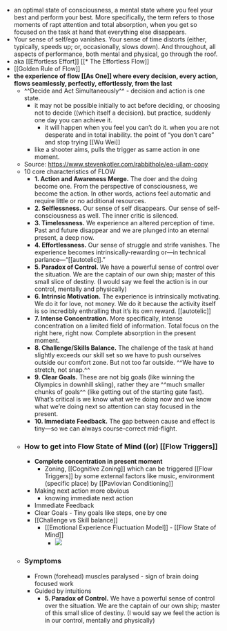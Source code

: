 - an optimal state of consciousness, a mental state where you feel your best and perform your best. More specifically, the term refers to those moments of rapt attention and total absorption, when you get so focused on the task at hand that everything else disappears. 
- Your sense of self/ego vanishes. Your sense of time distorts (either, typically, speeds up; or, occasionally, slows down). And throughout, all aspects of performance, both mental and physical, go through the roof.
- aka [[Effortless Effort]] [[* The Effortless Flow]]
- [[Golden Rule of Flow]]
- **the experience of flow [[As One]] where every decision, every action, flows seamlessly, perfectly, effortlessly, from the last**
    - ^^Decide and Act Simultaneously^^ - decision and action is one state.
        - it may not be possible initially to act before deciding, or choosing not to decide ((which itself a decision). but practice, suddenly one day you can achieve it. 
            - it will happen when you feel you can’t do it. when you are not desperate and in total inability. the point of “you don’t care” and stop trying [[Wu Wei]]
        - like a shooter aims, pulls the trigger as same action in one moment.
    - Source: https://www.stevenkotler.com/rabbithole/ea-ullam-copy
    - 10 core characteristics of FLOW
        - **1. Action and Awareness Merge.** The doer and the doing become one. From the perspective of consciousness, we become the action. In other words, actions feel automatic and require little or no additional resources.
        - **2. Selflessness.** Our sense of self disappears. Our sense of self-consciousness as well. The inner critic is silenced.
        - **3. Timelessness.** We experience an altered perception of time. Past and future disappear and we are plunged into an eternal present, a deep now.
        - **4. Effortlessness.** Our sense of struggle and strife vanishes. The experience becomes intrinsically-rewarding or—in technical parlance—“[[autotelic]].”
        - **5. Paradox of Control.** We have a powerful sense of control over the situation. We are the captain of our own ship; master of this small slice of destiny. (I would say we feel the action is in our control, mentally and physically)
        - **6. Intrinsic Motivation.** The experience is intrinsically motivating. We do it for love, not money. We do it because the activity itself is so incredibly enthralling that it’s its own reward. [[autotelic]]
        - **7. Intense Concentration.** More specifically, intense concentration on a limited field of information. Total focus on the right here, right now. Complete absorption in the present moment.
        - **8. Challenge/Skills Balance.** The challenge of the task at hand slightly exceeds our skill set so we have to push ourselves outside our comfort zone. But not too far outside. ^^We have to stretch, not snap.^^
        - **9. Clear Goals.** These are not big goals (like winning the Olympics in downhill skiing), rather they are ^^much smaller chunks of goals^^ (like getting out of the starting gate fast). What’s critical is we know what we’re doing now and we know what we’re doing next so attention can stay focused in the present.
        - **10. Immediate Feedback.** The gap between cause and effect is tiny—so we can always course-correct mid-flight.
    - ### How to get into Flow State of Mind ((or) [[Flow Triggers]]
        - **Complete concentration in present moment**
            - Zoning, [[Cognitive Zoning]] which can be triggered [[Flow Triggers]] by some external factors like music, environment (specific place) by [[Pavlovian Conditioning]]
        - Making next action more obvious
            - knowing immediate next action 
        - Immediate Feedback
        - Clear Goals - Tiny goals like steps, one by one
        - [[Challenge vs Skill balance]]
            - [[Emotional Experience Fluctuation Model]] - [[Flow State of Mind]]
                - ![](https://firebasestorage.googleapis.com/v0/b/firescript-577a2.appspot.com/o/imgs%2Fapp%2Fsakthi%2F7jjpadhzsS.jpeg?alt=media&token=d3f915bf-3913-4227-a508-4508fa323a01)
    - ### Symptoms
        - Frown (forehead) muscles paralysed - sign of brain doing focused work
        - Guided by intuitions 
            - **5. Paradox of Control.** We have a powerful sense of control over the situation. We are the captain of our own ship; master of this small slice of destiny. (I would say we feel the action is in our control, mentally and physically)
